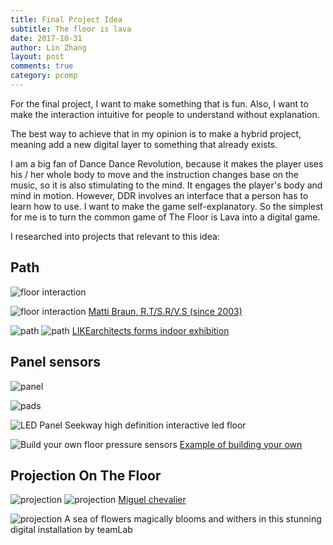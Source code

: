 ```yaml
---
title: Final Project Idea
subtitle: The floor is lava
date: 2017-10-31
author: Lin Zhang
layout: post
comments: true
category: pcomp
---
```


For the final project, I want to make something that is fun. Also, I want to make the interaction intuitive for people to understand without explanation.

The best way to achieve that in my opinion is to make a hybrid project, meaning add a new digital layer to something that already exists.

I am a big fan of Dance Dance Revolution, because it makes the player uses his / her whole body to move and the instruction changes base on the music, so it is also stimulating to the mind. It engages the player's body and mind in motion. However, DDR involves an interface that a person has to learn how to use. I want to make the game self-explanatory. So the simplest for me is to turn the common game of The Floor is Lava into a digital game.

I researched into projects that relevant to this idea:


## Path
![floor interaction](https://i.pinimg.com/564x/58/f2/8e/58f28ed508166acfc2acaad24526587a.jpg)

![floor interaction](https://i.pinimg.com/564x/4f/f0/55/4ff0555ab0a02909cff198ebc4bc581d.jpg)
[Matti Braun, R.T/S.R/V.S (since 2003)]()

![path](https://www.designboom.com/wp-content/uploads/2015/02/wonderWALL-by-LIKEarchitects-lisbon-colombo-shopping-mall-designboom-05.jpg)
![path](https://www.designboom.com/wp-content/uploads/2015/02/wonderWALL-by-LIKEarchitects-lisbon-colombo-shopping-mall-designboom-06.jpg)
[LIKEarchitects forms indoor exhibition](https://www.designboom.com/architecture/likearchitects-wonderwall-lisbon-colombo-shopping-mall-02-09-2015/)

## Panel sensors
![panel](https://i.pinimg.com/564x/a0/fc/dd/a0fcdd49a72d629cbda845457b8da9db.jpg)

![pads](https://i.pinimg.com/564x/b8/2d/be/b82dbe968f38bbbd54bb3ed7eed6e5e3.jpg)

![LED Panel](https://i.pinimg.com/564x/ed/28/b0/ed28b091328fa08a941823c8a15599b7.jpg)
Seekway high definition interactive led floor

![Build your own floor pressure sensors](http://sean.voisen.org/images/ccm_activefloor3.jpg)
[Example of building your own](http://sean.voisen.org/blog/2013/08/designing-pressure-sensitive-floor/)

## Projection On The Floor

![projection](https://i.pinimg.com/564x/e2/78/80/e27880bbb5136f4f1bd83821bb9f8f8f.jpg)
![projection](https://i.pinimg.com/564x/60/ae/cd/60aecd13ec19c9ac6ddc81579280e864.jpg)
[Miguel chevalier](http://www.designboom.com/art/miguel-chevalier-onde-pixel-unicredit-pavilion-milan-italy-08-01-2016/)

![projection](https://i.pinimg.com/564x/84/47/86/844786cfb84ee1434499e56e667c1acc.jpg)
A sea of flowers magically blooms and withers in this stunning digital installation by teamLab
